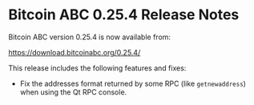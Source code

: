 # Bitcoin ABC 0.25.4 Release Notes

Bitcoin ABC version 0.25.4 is now available from:

  <https://download.bitcoinabc.org/0.25.4/>

This release includes the following features and fixes:
 - Fix the addresses format returned by some RPC (like `getnewaddress`) when
   using the Qt RPC console.

